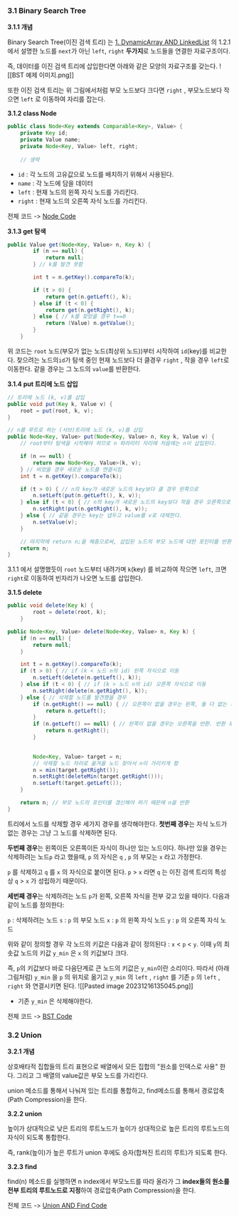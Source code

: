 ### 3.1 Binary Search Tree

**3.1.1 개념**

Binary Search Tree(이진 검색 트리) 는 [1. DynamicArray AND LinkedList](https://github.com/1Dohyeon/Study-DataStructure/tree/master/01_Lists_with_py) 의 1.2.1 에서 설명한 노드를 `next`가 아닌 `left`, `right` **두가지**로 노드들을 연결한 자료구조이다.

즉, 데이터를 이진 검색 트리에 삽입한다면 아래와 같은 모양의 자료구조를 갖는다.
![[BST 예제 이미지.png]]

또한 이진 검색 트리는 위 그림에서처럼 부모 노드보다 크다면 `right` , 부모노드보다 작으면 `left` 로 이동하여 자리를 잡는다.

**3.1.2 class Node**
``` java
public class Node<Key extends Comparable<Key>, Value> {
    private Key id;
    private Value name;
    private Node<Key, Value> left, right;
    
    // 생략
```
- `id` : 각 노드의 고유값으로 노드를 배치하기 위해서 사용된다.
- `name` : 각 노드에 담을 데이터
- `left` : 현재 노드의 왼쪽 자식 노드를 가리킨다.
- `right` : 현재 노드의 오른쪽 자식 노드를 가리킨다.

전체 코드 -> [Node Code](https://github.com/1Dohyeon/Study-DataStructure/blob/master/04_BinarySearchTree_with_java/D2_BS_Tree/Node.java)

**3.1.3 get 탐색**
``` java
public Value get(Node<Key, Value> n, Key k) {
        if (n == null) {
            return null;
        } // k를 발견 못함

        int t = n.getKey().compareTo(k);

        if (t > 0) {
            return get(n.getLeft(), k);
        } else if (t < 0) {
            return get(n.getRight(), k);
        } else { // k를 찾았을 경우 t==0
            return (Value) n.getValue();
        }
    }
```
위 코드는 `root` 노드(부모가 없는 노드(최상위 노드))부터 시작하여 `id`(key)를 비교한다. 찾으려는 노드의`id`가 탐색 중인 현재 노드보다 더 클경우 `right` , 작을 경우 `left`로 이동한다. 같을 경우는 그 노드의 `value`를 반환한다.

**3.1.4 put 트리에 노드 삽입**
``` java
// 트리에 노드 (k, v)를 삽입
public void put(Key k, Value v) {
    root = put(root, k, v);
}

// n를 루트로 하는 (서브)트리에 노드 (k, v)를 삽입
public Node<Key, Value> put(Node<Key, Value> n, Key k, Value v) {
    // root부터 탐색을 시작해야 하므로 n 파라미터 자리에 처음에는 n이 삽입된다.

    if (n == null) {
        return new Node<Key, Value>(k, v);
    } // 비었을 경우 새로운 노드를 연결시킴
    int t = n.getKey().compareTo(k);

    if (t > 0) { // n의 key가 새로운 노드의 key보다 클 경우 왼쪽으로
        n.setLeft(put(n.getLeft(), k, v));
    } else if (t < 0) { // n의 key가 새로운 노드의 key보다 작을 경우 오른쪽으로
        n.setRight(put(n.getRight(), k, v));
    } else { // 같을 경우는 key는 냅두고 value를 v로 대체한다.
        n.setValue(v);
    }

    // 마지막에 return n;을 해줌으로써, 삽입된 노드의 부모 노드에 대한 포인터를 반환하여 거슬러 올라가며 재 연결
    return n;
}
```
3.1.1 에서 설명했듯이 `root` 노드부터 내려가며 `k`(key) 를 비교하여 작으면 `left`, 크면 `right`로 이동하여 빈자리가 나오면 노드를 삽입한다.

**3.1.5 delete**
``` java
public void delete(Key k) {
        root = delete(root, k);
    }

public Node<Key, Value> delete(Node<Key, Value> n, Key k) {
    if (n == null) {
        return null;
    }

    int t = n.getKey().compareTo(k);
    if (t > 0) { // if (k < 노드 n의 id) 왼쪽 자식으로 이동
        n.setLeft(delete(n.getLeft(), k));
    } else if (t < 0) { // if (k > 노드 n의 id) 오른쪽 자식으로 이동
        n.setRight(delete(n.getRight(), k));
    } else { // 삭제할 노드를 발견했을 경우
        if (n.getRight() == null) { // 오른쪽이 없을 경우는 왼쪽, 둘 다 없는 경우에도 어차피 null을 반환하는 것이므로 양쪽 다 null인 경우도 이 조건문이 해결
            return n.getLeft();
        }
        if (n.getLeft() == null) { // 왼쪽이 없을 경우는 오른쪽을 반환. 반환 후 deleteMin처럼 수행
            return n.getRight();
        }

        
        Node<Key, Value> target = n;
        // 삭제할 노드 자리로 옮겨올 노드 찾아서 n이 가리키게 함
        n = min(target.getRight()); 
        n.setRight(deleteMin(target.getRight())); 
        n.setLeft(target.getLeft()); 
    }

    return n; // 부모 노드의 포인터를 갱신해야 하기 때문에 n을 반환
}
```
트리에서 노드를 삭제할 경우 세가지 경우를 생각해야한다. **첫번째 경우**는 자식 노드가 없는 경우는 그냥 그 노드를 삭제하면 된다.

**두번째 경우**는 왼쪽이든 오른쪽이든 자식이 하나만 있는 노드이다. 하나만 있을 경우는 삭제하려는 노드`p` 라고 했을때, `p` 의 자식은 `q` , `p` 의 부모는 `x` 라고 가정한다.

`p` 를 삭제하고 `q` 를 `x` 의 자식으로 붙이면 된다. `p` > `x` 라면 `q` 는 이진 검색 트리의 특성상 `q` > `x` 가 성립하기 때문이다.

**세번째 경우**는 삭제하려는 노드 `p`가 왼쪽, 오른쪽 자식을 전부 갖고 있을 때이다. 다음과 같이 노드를 정의한다:

`p` : 삭제하려는 노드
`s` : `p` 의 부모 노드
`x` : `p` 의 왼쪽 자식 노드
`y` : `p` 의 오른쪽 자식 노드

위와 같이 정의할 경우 각 노드의 키값은 다음과 같이 정의된다 : `x` < `p` < `y`. 이때 `y`의 최솟값 노드의 키값 `y_min` 은 `x` 의 키값보다 크다.

즉, `p`의 키값보다 바로 다음단계로 큰 노드의 키값은 `y_min`이란 소리이다. 따라서 (아래 그림처럼) `y_min` 을 `p` 의 위치로 옮기고 `y_min` 의 `left` , `right` 를 기존 `p` 의 `left` , `right` 와 연결시키면 된다.
![[Pasted image 20231216135045.png]]
+ 기존 `y_min` 은 삭제해야한다. 

전체 코드 -> [BST Code](https://github.com/1Dohyeon/Study-DataStructure/blob/master/04_BinarySearchTree_with_java/D2_BS_Tree/BST.java)

### 3.2 Union

**3.2.1 개념**

상호배타적 집합들의 트리 표현으로 배열에서 모든 집합의 "원소를 인덱스로 사용" 한다. 그리고 그 배열의 value값은 부모 노드를 가리킨다.

union 메소드를 통해서 나눠져 있는 트리를 통합하고, find메소드를 통해서 경로압축(Path Compression)을 한다.

**3.2.2 union**

높이가 상대적으로 낮은 트리의 루트노드가 높이가 상대적으로 높은 트리의 루트노드의 자식이 되도록 통합한다.

즉, rank(높이)가 높은 루트가 union 후에도 승자(합쳐진 트리의 루트)가 되도록 한다.

**3.2.3 find**

find(n) 메소드를 실행하면 n index에서 부모노드를 따라 올라가 그 **index들의 원소를 전부 트리의 루트노드로 지정**하여 경로압축(Path Compression)을 한다.

전체 코드 -> [Union AND Find Code](https://github.com/1Dohyeon/Study-DataStructure/blob/master/03_Tree_with_java/D2_Union/UnionFind.java)
